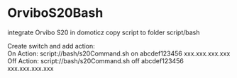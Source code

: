 # OrviboS20Bash

integrate Orvibo S20 in domoticz
copy script to folder script/bash

Create switch and add action:   
On Action: script://bash/s20Command.sh on abcdef123456 xxx.xxx.xxx.xxx    
Off Action: script://bash/s20Command.sh off abcdef123456 xxx.xxx.xxx.xxx
